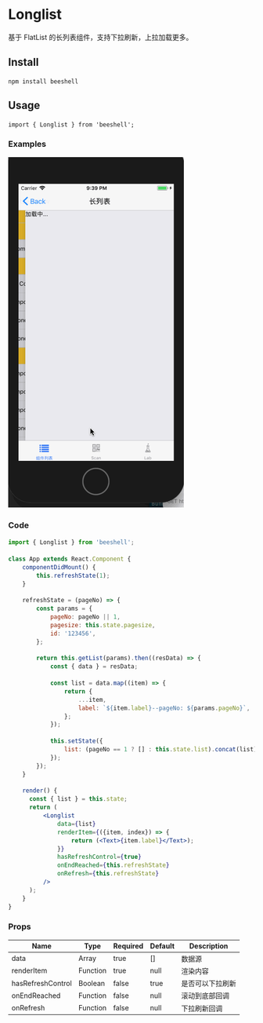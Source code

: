 # Longlist

基于 FlatList 的长列表组件，支持下拉刷新，上拉加载更多。


## Install

```
npm install beeshell 
```

## Usage

```
import { Longlist } from 'beeshell';
```


### Examples

![image](../images/Longlist/1.gif)

### Code

```jsx
import { Longlist } from 'beeshell';

class App extends React.Component {
    componentDidMount() {
        this.refreshState(1);
    }

    refreshState = (pageNo) => {
        const params = {
            pageNo: pageNo || 1,
            pagesize: this.state.pagesize,
            id: '123456',
        };

        return this.getList(params).then((resData) => {
            const { data } = resData;

            const list = data.map((item) => {
                return {
                    ...item,
                    label: `${item.label}--pageNo: ${params.pageNo}`,
                };
            });

            this.setState({
                list: (pageNo == 1 ? [] : this.state.list).concat(list),
            });
        });
    }

    render() {
      const { list } = this.state;
      return (
          <Longlist
              data={list}
              renderItem={({item, index}) => {
                  return (<Text>{item.label}</Text>);
              }}
              hasRefreshControl={true}
              onEndReached={this.refreshState}
              onRefresh={this.refreshState}
          />
      );
    }
}


```

### Props

| Name | Type | Required | Default | Description |
| ---- | ---- | ---- | ---- | ---- |
| data | Array | true | [] | 数据源 |
| renderItem | Function | true | null | 渲染内容 |
| hasRefreshControl | Boolean | false | true | 是否可以下拉刷新 |
| onEndReached | Function | false | null | 滚动到底部回调 |
| onRefresh | Function | false | null | 下拉刷新回调 |
